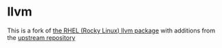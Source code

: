 # llvm

This is a fork of [the RHEL (Rocky Linux) llvm package](https://git.rockylinux.org/staging/rpms/llvm) with additions from the [upstream repository](https://src.fedoraproject.org/rpms/llvm18)
